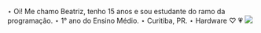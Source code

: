 ⋆ Oi! Me chamo Beatriz, tenho 15 anos e sou estudante do ramo da programação.
⋆ 1° ano do Ensino Médio. 
⋆ Curitiba, PR. 
⋆ Hardware ♡ 
💗
<img src="/assets/downloads/coolergif">
